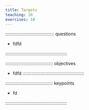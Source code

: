 ```yaml
---
title: Targets 
teaching: 10
exercises: 10
---
```


:::::::::::::::::::::::::::::::::::::: questions 

- fdfd

::::::::::::::::::::::::::::::::::::::::::::::::

::::::::::::::::::::::::::::::::::::: objectives

- fdfd
::::::::::::::::::::::::::::::::::::::::::::::::

::::::::::::::::::::::::::::::::::::: keypoints 

- fd

::::::::::::::::::::::::::::::::::::::::::::::::